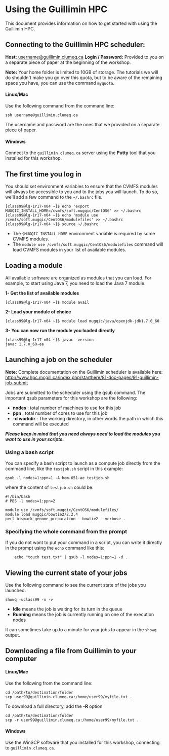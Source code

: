 # Using the Guillimin HPC

This document provides information on how to get started with using the Guillimin HPC.


## Connecting to the Guillimin HPC scheduler:

**Host:** username@guillimin.clumeq.ca
**Login / Password:** Provided to you on a separate piece of paper at the beginning of the workshop.

**Note:** Your home folder is limited to 10GB of storage. The tutorials we will do shouldn't make you go over this quota, but to be aware of the remaining space you have, you can use the command ```myquota```.


#### Linux/Mac
Use the following command from the command line:
```
ssh username@guillimin.clumeq.ca
```
The username and password are the ones that we provided on a separate piece of paper.

#### Windows

Connect to the ```guillimin.clumeq.ca``` server using the **Putty** tool that you installed for this workshop.
  
 

## The first time you log in
You should set environment variables to ensure that the CVMFS modules will always be accessible to you and to the jobs you will launch. To do so, we'll add a few
command to the ```~/.bashrc``` file.

```
[class99@lg-1r17-n04 ~]$ echo 'export MUGQIC_INSTALL_HOME=/cvmfs/soft.mugqic/CentOS6' >> ~/.bashrc
[class99@lg-1r17-n04 ~]$ echo 'module use /cvmfs/soft.mugqic/CentOS6/modulefiles' >> ~/.bashrc
[class99@lg-1r17-n04 ~]$ source ~/.bashrc
```
  
* The ```$MUGQIC_INSTALL_HOME``` environment variable is required by some CVMFS modules.
* The ```module use /cvmfs/soft.mugqic/CentOS6/modulefiles``` command will load CVMFS modules in your list of available modules.
  

## Loading a module
All available software are organized as modules that you can load. For example, to start using Java 7, you need to load the Java 7 module.


**1- Get the list of available modules**
```
[class99@lg-1r17-n04 ~]$ module avail
```

**2- Load your module of choice**
```
[class99@lg-1r17-n04 ~]$ module load mugqic/java/openjdk-jdk1.7.0_60
```

**3- You can now run the module you loaded directly**
```
[class99@lg-1r17-n04 ~]$ javac -version
javac 1.7.0_60-ea
```


## Launching a job on the scheduler
**Note:** Complete documentation on the Guillimin scheduler is available here: http://www.hpc.mcgill.ca/index.php/starthere/81-doc-pages/91-guillimin-job-submit
 
Jobs are submitted to the scheduler using the qsub command. The important qsub parameters for this workshop are the following:
* **nodes** : total number of machines to use for this job
* **ppn** : total number of cores to use for this job
* **-d workdir** : The working directory, in other words the path in which this command will be executed 

***Please keep in mind that you need always need to load the modules you want to use in your scripts.***
 
 
### Using a bash script

You can specify a bash script to launch as a compute job directly from the command line, like the ```testjob.sh``` script in this example:
```
qsub -l nodes=1:ppn=1 -A bem-651-ae testjob.sh
```

where the content of ```testjob.sh``` could be:
```
#!/bin/bash
# PBS -l nodes=1:ppn=2

module use /cvmfs/soft.mugqic/CentOS6/modulefiles/
module load mugqic/bowtie2/2.2.4
perl bismark_genome_preparation --bowtie2 --verbose .
```


### Specifying the whole command from the prompt

If you do not want to put your command in a script, you can write it directly in the prompt using the ```echo``` command like this:
```
    echo "touch test.txt" | qsub -l nodes=1:ppn=1 -d .
```

## Viewing the current state of your jobs
Use the following command to see the current state of the jobs you launched:
```
showq -uclass99 -n -v
```

* **Idle** means the job is waiting for its turn in the queue
* **Running** means the job is currently running on one of the execution nodes

It can sometimes take up to a minute for your jobs to appear in the ```showq``` output.

## Downloading a file from Guillimin to your computer

#### Linux/Mac
Use the following from the command line:
```
cd /path/to/destination/folder
scp user99@guillimin.clumeq.ca:/home/user99/myfile.txt .
```

To download a full directory, add the **-R** option
```
cd /path/to/destination/folder
scp -r user99@guillimin.clumeq.ca:/home/user99/myfile.txt .
```

#### Windows
Use the WinSCP software that you installed for this workshop, connecting to ```guillimin.clumeq.ca```.
